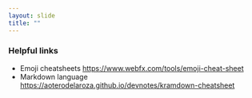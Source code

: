 ```yaml
---
layout: slide
title: ""
---
```

### Helpful links

* Emoji cheatsheets <https://www.webfx.com/tools/emoji-cheat-sheet>
* Markdown language <https://aoterodelaroza.github.io/devnotes/kramdown-cheatsheet>
